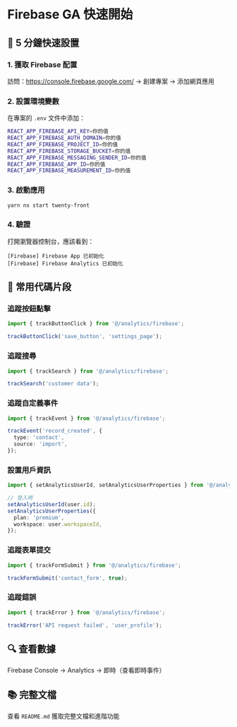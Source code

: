 # Firebase GA 快速開始

## 🎯 5 分鐘快速設置

### 1. 獲取 Firebase 配置
訪問：https://console.firebase.google.com/ → 創建專案 → 添加網頁應用

### 2. 設置環境變數
在專案的 `.env` 文件中添加：
```bash
REACT_APP_FIREBASE_API_KEY=你的值
REACT_APP_FIREBASE_AUTH_DOMAIN=你的值
REACT_APP_FIREBASE_PROJECT_ID=你的值
REACT_APP_FIREBASE_STORAGE_BUCKET=你的值
REACT_APP_FIREBASE_MESSAGING_SENDER_ID=你的值
REACT_APP_FIREBASE_APP_ID=你的值
REACT_APP_FIREBASE_MEASUREMENT_ID=你的值
```

### 3. 啟動應用
```bash
yarn nx start twenty-front
```

### 4. 驗證
打開瀏覽器控制台，應該看到：
```
[Firebase] Firebase App 已初始化
[Firebase] Firebase Analytics 已初始化
```

## 📝 常用代碼片段

### 追蹤按鈕點擊
```typescript
import { trackButtonClick } from '@/analytics/firebase';

trackButtonClick('save_button', 'settings_page');
```

### 追蹤搜尋
```typescript
import { trackSearch } from '@/analytics/firebase';

trackSearch('customer data');
```

### 追蹤自定義事件
```typescript
import { trackEvent } from '@/analytics/firebase';

trackEvent('record_created', {
  type: 'contact',
  source: 'import',
});
```

### 設置用戶資訊
```typescript
import { setAnalyticsUserId, setAnalyticsUserProperties } from '@/analytics/firebase';

// 登入時
setAnalyticsUserId(user.id);
setAnalyticsUserProperties({
  plan: 'premium',
  workspace: user.workspaceId,
});
```

### 追蹤表單提交
```typescript
import { trackFormSubmit } from '@/analytics/firebase';

trackFormSubmit('contact_form', true);
```

### 追蹤錯誤
```typescript
import { trackError } from '@/analytics/firebase';

trackError('API request failed', 'user_profile');
```

## 🔍 查看數據
Firebase Console → Analytics → 即時（查看即時事件）

## 📚 完整文檔
查看 `README.md` 獲取完整文檔和進階功能


